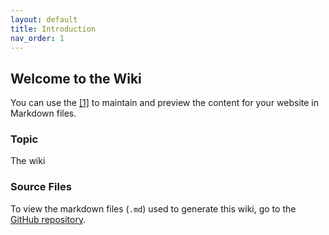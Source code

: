 ```yaml
---
layout: default
title: Introduction
nav_order: 1
---
```


## Welcome to the Wiki

You can use the [[1]](https://github.com/rauchb/HCM-5101/edit/main/docs/index.md) to maintain and preview the content for your website in Markdown files.

### Topic

The wiki 

### Source Files
To view the markdown files (`.md`) used to generate this wiki, go to the [GitHub repository](https://github.com/rauchb/HCM-5101). 
